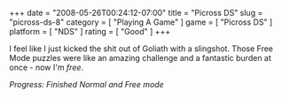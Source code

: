 +++
date = "2008-05-26T00:24:12-07:00"
title = "Picross DS"
slug = "picross-ds-8"
category = [ "Playing A Game" ]
game = [ "Picross DS" ]
platform = [ "NDS" ]
rating = [ "Good" ]
+++

I feel like I just kicked the shit out of Goliath with a slingshot.  Those Free Mode puzzles were like an amazing challenge and a fantastic burden at once - now I'm <i>free</i>.

<i>Progress: Finished Normal and Free mode</i>